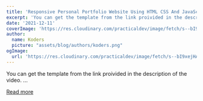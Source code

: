 ```yaml
---
title: 'Responsive Personal Portfolio Website Using HTML CSS And JavaScript'
excerpt: 'You can get the template from the link proivided in the description of the video.           ...'
date: '2021-12-11'
coverImage: 'https://res.cloudinary.com/practicaldev/image/fetch/s--bI9xejHA--/c_imagga_scale,f_auto,fl_progressive,h_420,q_auto,w_1000/https://dev-to-uploads.s3.amazonaws.com/uploads/articles/rjtiki42kbpl2hhwtd0n.png'
author:
  name: Koders
  picture: "assets/blog/authors/koders.png"
ogImage:
  url: 'https://res.cloudinary.com/practicaldev/image/fetch/s--bI9xejHA--/c_imagga_scale,f_auto,fl_progressive,h_420,q_auto,w_1000/https://dev-to-uploads.s3.amazonaws.com/uploads/articles/rjtiki42kbpl2hhwtd0n.png'
---
```


You can get the template from the link proivided in the description of the video.           ...

[Read more](https://dev.to/koolkishan/responsive-personal-portfolio-website-using-html-css-and-javascript-23di)
